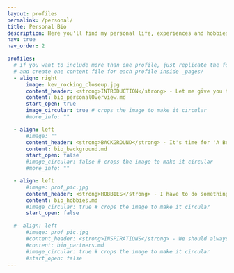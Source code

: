```yaml
---
layout: profiles
permalink: /personal/
title: Personal Bio
description: Here you'll find my personal life, experiences and hobbies. It's mostly guff, but a journey travelled is a story waiting to be told. Also, it has cat pictures!
nav: true
nav_order: 2

profiles:
  # if you want to include more than one profile, just replicate the following block
  # and create one content file for each profile inside _pages/
  - align: right
      image: kev_rocking_closeup.jpg
      content_header: <strong>INTRODUCTION</strong> - Let me give you the overview while I get you a cuppa!
      content: bio_personalOverview.md
      start_open: true
      image_circular: true # crops the image to make it circular
      #more_info: ""

  - align: left
      #image: ""
      content_header: <strong>BACKGROUND</strong> - It's time for 'A Brief History of Kev'! *<em>jazz hands</em>*
      content: bio_background.md
      start_open: false
      #image_circular: false # crops the image to make it circular
      #more_info: ""

  - align: left
      #image: prof_pic.jpg
      content_header: <strong>HOBBIES</strong> - I have to do something <em>other</em> than work, you know! Yes, <em>besides</em> sleeping...
      content: bio_hobbies.md
      #image_circular: true # crops the image to make it circular
      start_open: false

  #- align: left
      #image: prof_pic.jpg
      #content_header: <strong>INSPIRATIONS</strong> - We should always be grateful of people in our lives that drive us to become the best version of ourselves.
      #content: bio_partners.md
      #image_circular: true # crops the image to make it circular
      #start_open: false
---
```

